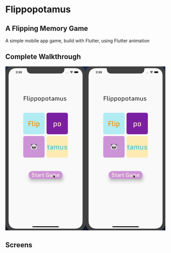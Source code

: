 # Flippopotamus
## A Flipping Memory Game

A simple mobile app game, build with Flutter, using Flutter animation

## Complete Walkthrough
<img src='walkthrough.gif' width=250></img></tab><img src='walkthrough.gif' width=250></img>

## Screens
